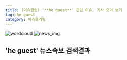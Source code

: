 ```yaml
---
title: (이슈클립) '**he guest**' 관련 이슈, 기사 모아 보기
tag: he guest
category: 이슈클리핑
---
```

![wordcloud](https://s3.ap-northeast-2.amazonaws.com/lyrics101-wordcloud/2018-09-26-1537958334.png)
![news_img](https://user-images.githubusercontent.com/42597476/44507050-1206f400-a6e4-11e8-8d98-7ffbfebb353f.png)
## **'**he guest**'** 뉴스속보 검색결과

